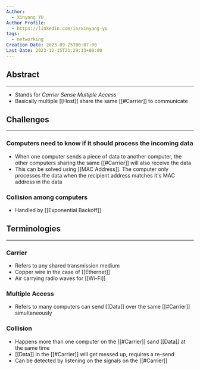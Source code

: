 ```yaml
---
Author:
  - Xinyang YU
Author Profile:
  - https://linkedin.com/in/xinyang-yu
tags:
  - networking
Creation Date: 2023-09-25T00:07:00
Last Date: 2023-12-15T21:29:33+08:00
---
```

## Abstract
---
- Stands for *Carrier Sense Multiple Access*
- Basically multiple [[Host]] share the same [[#Carrier]] to communicate

## Challenges
---
### Computers need to know if it should process the incoming data
- When one computer sends a piece of data to another computer, the other computers sharing the same [[#Carrier]] will also receive the data
- This can be solved using [[MAC Address]]. The computer only processes the data when the recipient address matches it's MAC address in the data

### Collision among computers
- Handled by [[Exponential Backoff]]

## Terminologies
---
### Carrier
- Refers to any shared transmission medium
- Copper wire in the case of [[Ethernet]]
- Air carrying radio waves for [[Wi-Fi]]
### Multiple Access
- Refers to many computers can send [[Data]] over the same [[#Carrier]] simultaneously 

### Collision
- Happens more than one computer on the [[#Carrier]] sand [[Data]] at the same time
- [[Data]] in the [[#Carrier]] will get messed up, requires a re-send
- Can be detected by listening on the signals on the [[#Carrier]]